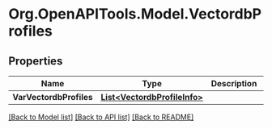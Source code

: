 # Org.OpenAPITools.Model.VectordbProfiles

## Properties

Name | Type | Description | Notes
------------ | ------------- | ------------- | -------------
**VarVectordbProfiles** | [**List&lt;VectordbProfileInfo&gt;**](VectordbProfileInfo.md) |  | [optional] 

[[Back to Model list]](../README.md#documentation-for-models) [[Back to API list]](../README.md#documentation-for-api-endpoints) [[Back to README]](../README.md)

